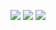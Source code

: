![](https://psv4.userapi.com/c505536/u324708690/docs/d51/97c5cac0f412/Blank_diagram_3.png?extra=mGOmeyfva2I5_7cekuqODkJyKxwPNGUYtUT0-3Si7yiPRgVfht4VkPYmlzSSK5liQ29RcbSqxBPR8CTrCWKYcs7Mryhy1eiqyINhagraBXX2yGCrKUs8sA7Q6hYqHj-Xi8LYkPXjjjLAsNJJEJGeC5CJQEID)
![](https://psv4.userapi.com/c537232/u324708690/docs/d22/4b5ad1fdabbd/Blank_diagram.png?extra=zWFPRUHn4iVPhuRwvSrgJ6rMpxHPOAeuM37jnYrarFWJAnJSjhlQhGE6A3QciVaX9s5kyF_hnIxy_R8mPhCAMEvTw4udVUl6hNSSenw3SHGMiMTcDaH-WZBBrjZs2b6XIUYP1mXt6Hi79546x6rEEZy_uBD0)
![](https://psv4.userapi.com/c537232/u324708690/docs/d16/37b58d90444f/Blank_diagram_1.png?extra=gec2lnCOcYqob1MTCYz2la-wEM9tSEYNen-JhkOEbfC5E6U1t05zMHicJitW_1KcoLS73C0Wk87fe_NJNqvtaXDIrQpS3ZbbPEO1GaCInon3_TdaLqhr5qM1Kdro_f6WDfJ1Hga9ak3nKHzrYxj-mb_vcYH7)